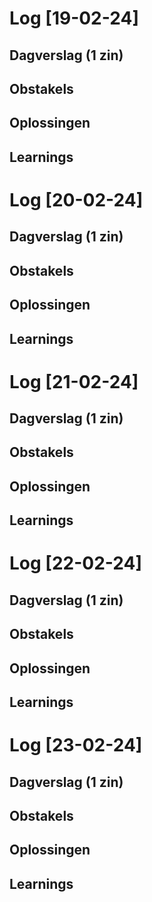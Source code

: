 # Log [19-02-24]


## Dagverslag (1 zin)

## Obstakels

## Oplossingen

## Learnings


# Log [20-02-24]


## Dagverslag (1 zin)


## Obstakels

## Oplossingen

## Learnings



# Log [21-02-24]


## Dagverslag (1 zin)


## Obstakels


## Oplossingen




## Learnings

# Log [22-02-24]


## Dagverslag (1 zin)


## Obstakels


## Oplossingen




## Learnings

# Log [23-02-24]


## Dagverslag (1 zin)


## Obstakels


## Oplossingen


## Learnings
